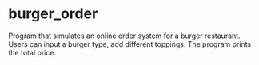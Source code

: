 # burger_order
Program that simulates an online order system for a burger restaurant. Users can input a burger type, add different toppings. The program prints the total price.
